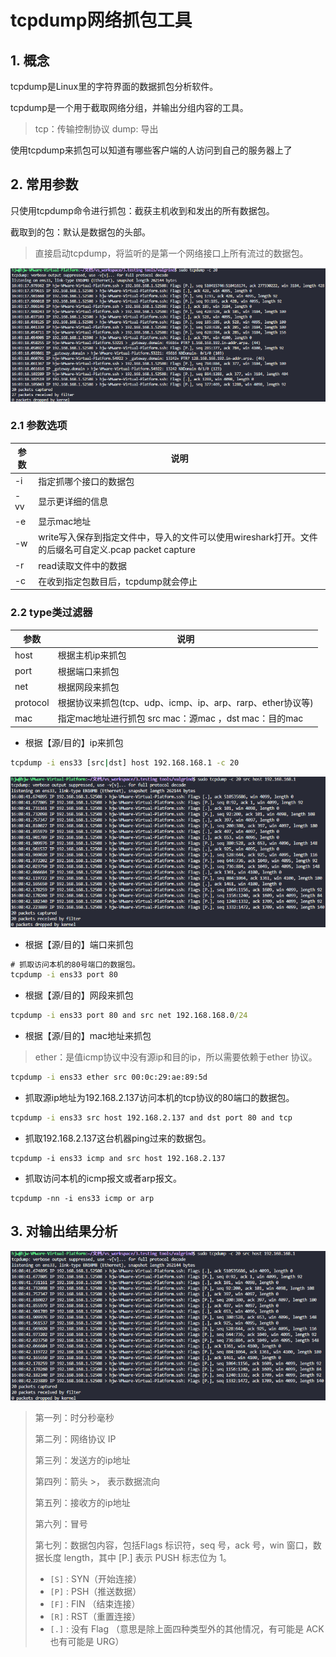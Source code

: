 # tcpdump网络抓包工具

## 1. 概念

tcpdump是Linux里的字符界面的数据抓包分析软件。

tcpdump是一个用于截取网络分组，并输出分组内容的工具。

> tcp：传输控制协议      dump: 导出

使用tcpdump来抓包可以知道有哪些客户端的人访问到自己的服务器上了

## 2. 常用参数

只使用tcpdump命令进行抓包：截获主机收到和发出的所有数据包。

截取到的包：默认是数据包的头部。

> 直接启动tcpdump，将监听的是第一个网络接口上所有流过的数据包。

![image-20240731112537807](./tcpdump网络抓包工具.assets/image-20240731112537807.png)

### 2.1 参数选项

| 参数 | 说明                                                         |
| ---- | ------------------------------------------------------------ |
| -i   | 指定抓哪个接口的数据包                                       |
| -vv  | 显示更详细的信息                                             |
| -e   | 显示mac地址                                                  |
| -w   | write写入保存到指定文件中，导入的文件可以使用wireshark打开。文件的后缀名可自定义.pcap packet capture |
| -r   | read读取文件中的数据                                         |
| -c   | 在收到指定包数目后，tcpdump就会停止                          |



### 2.2 type类过滤器

| 参数     | 说明                                                       |
| -------- | ---------------------------------------------------------- |
| host     | 根据主机ip来抓包                                           |
| port     | 根据端口来抓包                                             |
| net      | 根据网段来抓包                                             |
| protocol | 根据协议来抓包(tcp、udp、icmp、ip、arp、rarp、ether协议等) |
| mac      | 指定mac地址进行抓包 src mac：源mac ，dst mac：目的mac      |

- 根据【源/目的】ip来抓包

```cmd
tcpdump -i ens33 [src|dst] host 192.168.168.1 -c 20
```

![image-20240731112557517](./tcpdump网络抓包工具.assets/image-20240731112557517.png)

- 根据【源/目的】端口来抓包

```cmd
# 抓取访问本机的80号端口的数据包。
tcpdump -i ens33 port 80
```

- 根据【源/目的】网段来抓包

```cmd
tcpdump -i ens33 port 80 and src net 192.168.168.0/24
```

- 根据【源/目的】mac地址来抓包

> ether：是值icmp协议中没有源ip和目的ip，所以需要依赖于ether 协议。

```cmd
tcpdump -i ens33 ether src 00:0c:29:ae:89:5d
```

- 抓取源ip地址为192.168.2.137访问本机的tcp协议的80端口的数据包。

```cmd
tcpdump -i ens33 src host 192.168.2.137 and dst port 80 and tcp
```

- 抓取192.168.2.137这台机器ping过来的数据包。

```
tcpdump -i ens33 icmp and src host 192.168.2.137
```

-  抓取访问本机的icmp报文或者arp报文。

```
tcpdump -nn -i ens33 icmp or arp
```





## 3. 对输出结果分析

![image-20240731112610237](./tcpdump网络抓包工具.assets/image-20240731112610237.png)

> 第一列：时分秒毫秒 
>
> 第二列：网络协议 IP
>
> 第三列：发送方的ip地址
>
> 第四列：箭头 >， 表示数据流向
>
> 第五列：接收方的ip地址
>
> 第六列：冒号
>
> 第七列：数据包内容，包括Flags 标识符，seq 号，ack 号，win 窗口，数据长度 length，其中 [P.] 表示 PUSH 标志位为 1。
>
> - `[S]` : SYN（开始连接）
> - `[P]` : PSH（推送数据）
> - `[F]` : FIN （结束连接）
> - `[R]` : RST（重置连接）
> - `[.]` : 没有 Flag （意思是除上面四种类型外的其他情况，有可能是 ACK 也有可能是 URG）